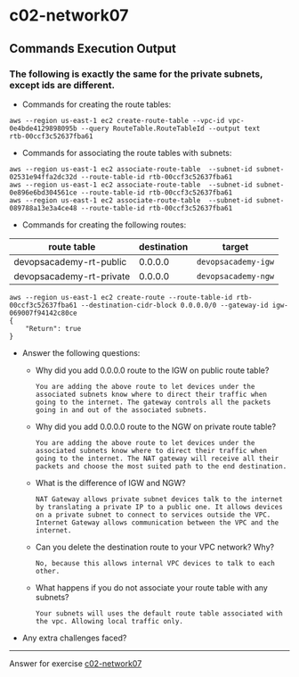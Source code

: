 # c02-network07

## Commands Execution Output
### The following is exactly the same for the private subnets, except ids are different.
- Commands for creating the route tables:
```
aws --region us-east-1 ec2 create-route-table --vpc-id vpc-0e4bde4129898095b --query RouteTable.RouteTableId --output text
rtb-00ccf3c52637fba61
```

- Commands for associating the route tables with subnets:
```
aws --region us-east-1 ec2 associate-route-table  --subnet-id subnet-02531e94ffa2dc32d --route-table-id rtb-00ccf3c52637fba61
aws --region us-east-1 ec2 associate-route-table  --subnet-id subnet-0e896e6bd304561ce --route-table-id rtb-00ccf3c52637fba61
aws --region us-east-1 ec2 associate-route-table  --subnet-id subnet-089788a13e3a4ce48 --route-table-id rtb-00ccf3c52637fba61
```

- Commands for creating the following routes:

|route table|destination|target|
|-|-|-|
|devopsacademy-rt-public|0.0.0.0|`devopsacademy-igw`|
|devopsacademy-rt-private|0.0.0.0|`devopsacademy-ngw`|

```
aws --region us-east-1 ec2 create-route --route-table-id rtb-00ccf3c52637fba61 --destination-cidr-block 0.0.0.0/0 --gateway-id igw-069007f94142c80ce
{
    "Return": true
}
```

- Answer the following questions:
  - Why did you add 0.0.0.0 route to the IGW on public route table?
    ```
    You are adding the above route to let devices under the associated subnets know where to direct their traffic when going to the internet. The gateway controls all the packets going in and out of the associated subnets.
    ```

  - Why did you add 0.0.0.0 route to the NGW on private route table?
    ```
    You are adding the above route to let devices under the associated subnets know where to direct their traffic when going to the internet. The NAT gateway will receive all their packets and choose the most suited path to the end destination.
    ```
    
  - What is the difference of IGW and NGW?
    ```
    NAT Gateway allows private subnet devices talk to the internet by translating a private IP to a public one. It allows devices on a private subnet to connect to services outside the VPC.
    Internet Gateway allows communication between the VPC and the internet.
    ```
    
  - Can you delete the destination route to your VPC network? Why?
    ```
    No, because this allows internal VPC devices to talk to each other.
    ```
    
  - What happens if you do not associate your route table with any subnets?
    ```
    Your subnets will uses the default route table associated with the vpc. Allowing local traffic only.
    ```

- Any extra challenges faced?

***
Answer for exercise [c02-network07](https://github.com/devopsacademyau/academy/blob/477b00517edd51ed2e46038ec310d324a0d3f252/classes/02class/exercises/c02-network07/README.md)